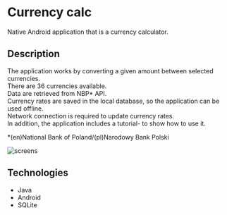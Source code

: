 Currency calc
======

Native Android application that is a currency calculator.

Description
------

The application works by converting a given amount between selected currencies.  
There are 36 currencies available.  
Data are retrieved from NBP* API.  
Currency rates are saved in the local database, so the application can be used offline.  
Network connection is required to update currency rates.  
In addition, the application includes a tutorial- to show how to use it.  

*(en)National Bank of Poland/(pl)Narodowy Bank Polski

![screens](https://github.com/adamorzelski/CalcApi/blob/master/screens.png)

Technologies
------

* Java
* Android
* SQLite
